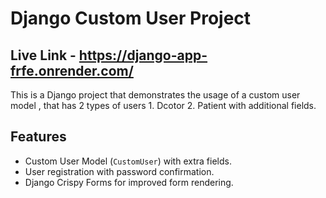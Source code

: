 # Django Custom User Project
## Live Link - https://django-app-frfe.onrender.com/

This is a Django project that demonstrates the usage of a custom user model , that has 2 types of users 1. Dcotor 2. Patient with additional fields.

## Features

- Custom User Model (`CustomUser`) with extra fields.
- User registration with password confirmation.
- Django Crispy Forms for improved form rendering.


